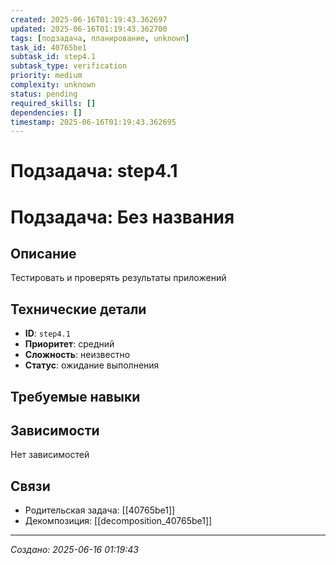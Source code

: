 ```yaml
---
created: 2025-06-16T01:19:43.362697
updated: 2025-06-16T01:19:43.362700
tags: [подзадача, планирование, unknown]
task_id: 40765be1
subtask_id: step4.1
subtask_type: verification
priority: medium
complexity: unknown
status: pending
required_skills: []
dependencies: []
timestamp: 2025-06-16T01:19:43.362695
---
```


# Подзадача: step4.1

# Подзадача: Без названия

## Описание
Тестировать и проверять результаты приложений

## Технические детали
- **ID**: `step4.1`
- **Приоритет**: средний
- **Сложность**: неизвестно
- **Статус**: ожидание выполнения

## Требуемые навыки


## Зависимости
Нет зависимостей

## Связи
- Родительская задача: [[40765be1]]
- Декомпозиция: [[decomposition_40765be1]]

---
*Создано: 2025-06-16 01:19:43*
